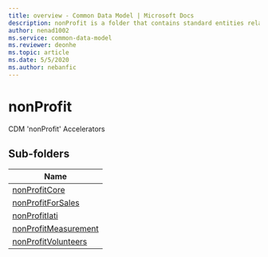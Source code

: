 ```yaml
---
title: overview - Common Data Model | Microsoft Docs
description: nonProfit is a folder that contains standard entities related to the Common Data Model.
author: nenad1002
ms.service: common-data-model
ms.reviewer: deonhe
ms.topic: article
ms.date: 5/5/2020
ms.author: nebanfic
---
```


# nonProfit

CDM 'nonProfit' Accelerators  

## Sub-folders

|Name|
|---|
|[nonProfitCore](nonProfitCore/overview.md)|
|[nonProfitForSales](nonProfitForSales/overview.md)|
|[nonProfitIati](nonProfitIati/overview.md)|
|[nonProfitMeasurement](nonProfitMeasurement/overview.md)|
|[nonProfitVolunteers](nonProfitVolunteers/overview.md)|



